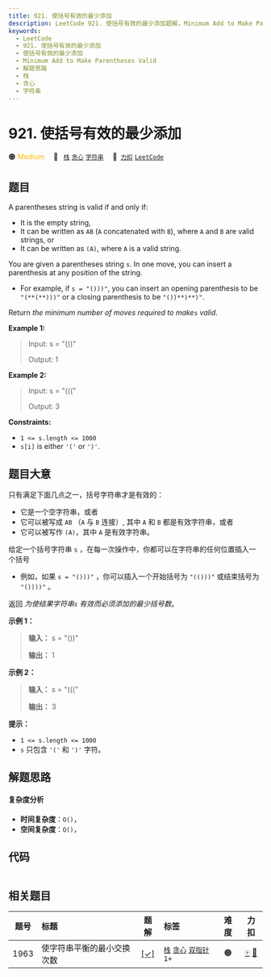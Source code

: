 ```yaml
---
title: 921. 使括号有效的最少添加
description: LeetCode 921. 使括号有效的最少添加题解，Minimum Add to Make Parentheses Valid，包含解题思路、复杂度分析以及完整的 JavaScript 代码实现。
keywords:
  - LeetCode
  - 921. 使括号有效的最少添加
  - 使括号有效的最少添加
  - Minimum Add to Make Parentheses Valid
  - 解题思路
  - 栈
  - 贪心
  - 字符串
---
```


# 921. 使括号有效的最少添加

🟠 <font color=#ffb800>Medium</font>&emsp; 🔖&ensp; [`栈`](/tag/stack.md) [`贪心`](/tag/greedy.md) [`字符串`](/tag/string.md)&emsp; 🔗&ensp;[`力扣`](https://leetcode.cn/problems/minimum-add-to-make-parentheses-valid) [`LeetCode`](https://leetcode.com/problems/minimum-add-to-make-parentheses-valid)

## 题目

A parentheses string is valid if and only if:

  * It is the empty string,
  * It can be written as `AB` (`A` concatenated with `B`), where `A` and `B` are valid strings, or
  * It can be written as `(A)`, where `A` is a valid string.

You are given a parentheses string `s`. In one move, you can insert a
parenthesis at any position of the string.

  * For example, if `s = "()))"`, you can insert an opening parenthesis to be `"(**(**)))"` or a closing parenthesis to be `"())**)**)"`.

Return _the minimum number of moves required to make_`s` _valid_.



**Example 1:**

> Input: s = "())"
> 
> Output: 1

**Example 2:**

> Input: s = "((("
> 
> Output: 3

**Constraints:**

  * `1 <= s.length <= 1000`
  * `s[i]` is either `'('` or `')'`.


## 题目大意

只有满足下面几点之一，括号字符串才是有效的：

  * 它是一个空字符串，或者
  * 它可以被写成 `AB` （`A` 与 `B` 连接）, 其中 `A` 和 `B` 都是有效字符串，或者
  * 它可以被写作 `(A)`，其中 `A` 是有效字符串。

给定一个括号字符串 `s` ，在每一次操作中，你都可以在字符串的任何位置插入一个括号

  * 例如，如果 `s = "()))"` ，你可以插入一个开始括号为 `"(()))"` 或结束括号为 `"())))"` 。

返回 _为使结果字符串`s` 有效而必须添加的最少括号数_。



**示例 1：**

> 
> 
> 
> 
> 
> **输入：** s = "())"
> 
> **输出：** 1
> 
> 

**示例 2：**

> 
> 
> 
> 
> 
> **输入：** s = "((("
> 
> **输出：** 3
> 
> 



**提示：**

  * `1 <= s.length <= 1000`
  * `s` 只包含 `'('` 和 `')'` 字符。


## 解题思路

#### 复杂度分析

- **时间复杂度**：`O()`，
- **空间复杂度**：`O()`，

## 代码

```javascript

```

## 相关题目

<!-- prettier-ignore -->
| 题号 | 标题 | 题解 | 标签 | 难度 | 力扣 |
| :------: | :------ | :------: | :------ | :------: | :------: |
| 1963 | 使字符串平衡的最小交换次数 | [[✓]](/problem/1963.md) |  [`栈`](/tag/stack.md) [`贪心`](/tag/greedy.md) [`双指针`](/tag/two-pointers.md) `1+` | 🟠 | [🀄️](https://leetcode.cn/problems/minimum-number-of-swaps-to-make-the-string-balanced) [🔗](https://leetcode.com/problems/minimum-number-of-swaps-to-make-the-string-balanced) |